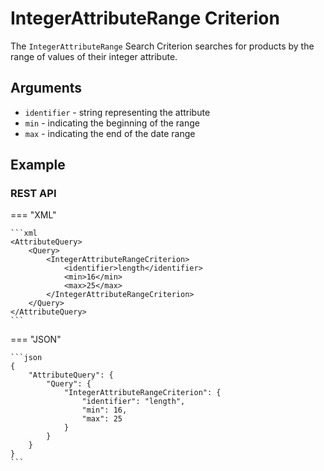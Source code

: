 # IntegerAttributeRange Criterion

The `IntegerAttributeRange` Search Criterion searches for products by the range of values of their integer attribute.

## Arguments

- `identifier` - string representing the attribute
- `min` - indicating the beginning of the range
- `max` - indicating the end of the date range

## Example

### REST API

=== "XML"

    ```xml
    <AttributeQuery>
        <Query>
            <IntegerAttributeRangeCriterion>
                <identifier>length</identifier>
                <min>16</min>
                <max>25</max>
            </IntegerAttributeRangeCriterion>
        </Query>
    </AttributeQuery>
    ```

=== "JSON"

    ```json
    {
        "AttributeQuery": {
            "Query": {
                "IntegerAttributeRangeCriterion": {
                    "identifier": "length",
                    "min": 16,
                    "max": 25
                }
            }
        }
    }
    ```